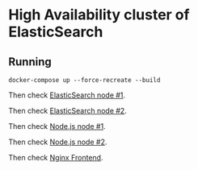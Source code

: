 # High Availability cluster of ElasticSearch


## Running

    docker-compose up --force-recreate --build

Then check [ElasticSearch node #1](http://localhost:10001/_cluster/health).

Then check [ElasticSearch node #2](http://localhost:10002/_cluster/health).

Then check [Node.js node #1](http://localhost:10011/).

Then check [Node.js node #2](http://localhost:10012/).

Then check [Nginx Frontend](http://localhost/).


